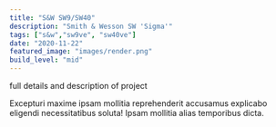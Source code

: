```yaml
---
title: "S&W SW9/SW40"
description: "Smith & Wesson SW 'Sigma'"
tags: ["s&w","sw9ve", "sw40ve"]
date: "2020-11-22"
featured_image: "images/render.png"
build_level: "mid"
---
```


full details and description of project

Excepturi maxime ipsam mollitia reprehenderit accusamus explicabo eligendi necessitatibus soluta! Ipsam mollitia alias temporibus dicta.
